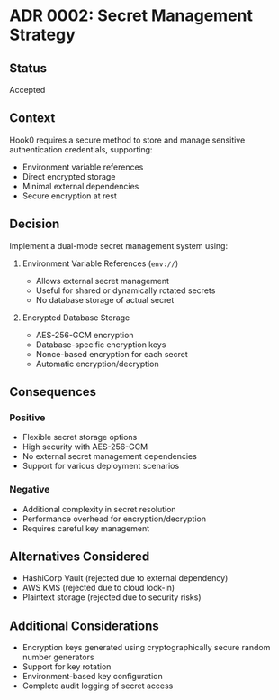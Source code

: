 # ADR 0002: Secret Management Strategy

## Status
Accepted

## Context
Hook0 requires a secure method to store and manage sensitive authentication credentials, supporting:
- Environment variable references
- Direct encrypted storage
- Minimal external dependencies
- Secure encryption at rest

## Decision
Implement a dual-mode secret management system using:
1. Environment Variable References (`env://`)
   - Allows external secret management
   - Useful for shared or dynamically rotated secrets
   - No database storage of actual secret

2. Encrypted Database Storage
   - AES-256-GCM encryption
   - Database-specific encryption keys
   - Nonce-based encryption for each secret
   - Automatic encryption/decryption

## Consequences

### Positive
- Flexible secret storage options
- High security with AES-256-GCM
- No external secret management dependencies
- Support for various deployment scenarios

### Negative
- Additional complexity in secret resolution
- Performance overhead for encryption/decryption
- Requires careful key management

## Alternatives Considered
- HashiCorp Vault (rejected due to external dependency)
- AWS KMS (rejected due to cloud lock-in)
- Plaintext storage (rejected due to security risks)

## Additional Considerations
- Encryption keys generated using cryptographically secure random number generators
- Support for key rotation
- Environment-based key configuration
- Complete audit logging of secret access